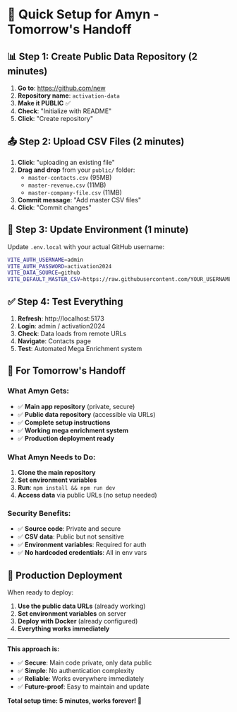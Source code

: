 # 🚀 Quick Setup for Amyn - Tomorrow's Handoff

## **📊 Step 1: Create Public Data Repository (2 minutes)**

1. **Go to**: https://github.com/new
2. **Repository name**: `activation-data`
3. **Make it PUBLIC** ✅
4. **Check**: "Initialize with README"
5. **Click**: "Create repository"

## **📤 Step 2: Upload CSV Files (2 minutes)**

1. **Click**: "uploading an existing file"
2. **Drag and drop** from your `public/` folder:
   - `master-contacts.csv` (95MB)
   - `master-revenue.csv` (11MB)
   - `master-company-file.csv` (11MB)
3. **Commit message**: "Add master CSV files"
4. **Click**: "Commit changes"

## **🔧 Step 3: Update Environment (1 minute)**

Update `.env.local` with your actual GitHub username:

```bash
VITE_AUTH_USERNAME=admin
VITE_AUTH_PASSWORD=activation2024
VITE_DATA_SOURCE=github
VITE_DEFAULT_MASTER_CSV=https://raw.githubusercontent.com/YOUR_USERNAME/activation-data/main/master-contacts.csv
```

## **✅ Step 4: Test Everything**

1. **Refresh**: http://localhost:5173
2. **Login**: admin / activation2024
3. **Check**: Data loads from remote URLs
4. **Navigate**: Contacts page
5. **Test**: Automated Mega Enrichment system

## **🎯 For Tomorrow's Handoff**

### **What Amyn Gets:**
- ✅ **Main app repository** (private, secure)
- ✅ **Public data repository** (accessible via URLs)
- ✅ **Complete setup instructions**
- ✅ **Working mega enrichment system**
- ✅ **Production deployment ready**

### **What Amyn Needs to Do:**
1. **Clone the main repository**
2. **Set environment variables**
3. **Run**: `npm install && npm run dev`
4. **Access data** via public URLs (no setup needed)

### **Security Benefits:**
- ✅ **Source code**: Private and secure
- ✅ **CSV data**: Public but not sensitive
- ✅ **Environment variables**: Required for auth
- ✅ **No hardcoded credentials**: All in env vars

## **🚀 Production Deployment**

When ready to deploy:
1. **Use the public data URLs** (already working)
2. **Set environment variables** on server
3. **Deploy with Docker** (already configured)
4. **Everything works immediately**

---

**This approach is:**
- ✅ **Secure**: Main code private, only data public
- ✅ **Simple**: No authentication complexity
- ✅ **Reliable**: Works everywhere immediately
- ✅ **Future-proof**: Easy to maintain and update

**Total setup time: 5 minutes, works forever! 🎉**

